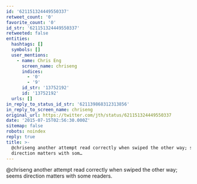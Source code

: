 ```yaml
---
id: '621151324449550337'
retweet_count: '0'
favorite_count: '0'
id_str: '621151324449550337'
retweeted: false
entities:
  hashtags: []
  symbols: []
  user_mentions:
    - name: Chris Eng
      screen_name: chriseng
      indices:
        - '0'
        - '9'
      id_str: '13752192'
      id: '13752192'
  urls: []
in_reply_to_status_id_str: '621139868312313856'
in_reply_to_screen_name: chriseng
original_url: https://twitter.com/jth/status/621151324449550337
date: '2015-07-15T02:56:30.000Z'
sitemap: false
robots: noindex
reply: true
title: >-
  @chriseng another attempt read correctly when swiped the other way; seems
  direction matters with som…
---
```


@chriseng another attempt read correctly when swiped the other way; seems direction matters with some readers.